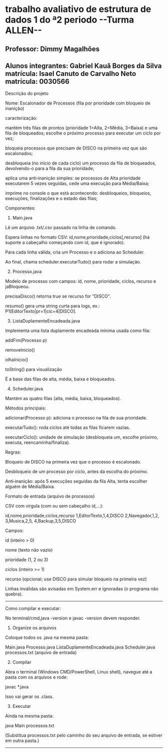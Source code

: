 # trabalho avaliativo de estrutura de dados 1 do ª2 periodo --Turma ALLEN--
Professor:
Dimmy Magalhões
-----------------------------------
Alunos integrantes:
Gabriel Kauã Borges da Silva
matrícula:
Isael Canuto de Carvalho Neto 
matrícula: 0030566
-----------------------------------
Descrição do projeto

Nome: Escalonador de Processos (fila por prioridade com bloqueio de inanição)

caracterização:

mantém três filas de prontos (prioridade 1=Alta, 2=Média, 3=Baixa) e uma fila de bloqueados;
escolhe o próximo processo para executar um ciclo por vez;

bloqueia processos que precisam de DISCO na primeira vez que são escalonados;

desbloqueia (no início de cada ciclo) um processo da fila de bloqueados, devolvendo-o para a fila da sua prioridade;

aplica uma anti‑inanição simples: se processos de Alta prioridade executarem 5 vezes seguidas, cede uma execução para Média/Baixa;

imprime no console o que está acontecendo: desbloqueios, bloqueios, execuções, finalizações e o estado das filas;


Componentes:

1. Main.java

Lê um arquivo .txt/.csv passado na linha de comando.

Espera linhas no formato CSV:
id,nome,prioridade,ciclos[,recurso]
(há suporte a cabeçalho começando com id, que é ignorado).

Para cada linha válida, cria um Processo e o adiciona ao Scheduler.

Ao final, chama scheduler.executarTudo() para rodar a simulação.



2. Processo.java

Modelo de processo com campos: id, nome, prioridade, ciclos, recurso e jaBloqueou.

precisaDisco() retorna true se recurso for "DISCO".

resumo() gera uma string curta para logs, ex.: P1[EditorTexto|pr=1|cic=4|DISCO].



3. ListaDuplamenteEncadeada.java

Implementa uma lista duplamente encadeada mínima usada como fila:

addFim(Processo p)

removeInicio()

olhaInicio()

toString() para visualização


É a base das filas de alta, média, baixa e bloqueados.



4. Scheduler.java

Mantém as quatro filas (alta, média, baixa, bloqueados).

Métodos principais:

adicionar(Processo p): adiciona o processo na fila de sua prioridade.

executarTudo(): roda ciclos até todas as filas ficarem vazias.

executarCiclo(): unidade de simulação (desbloqueia um, escolhe próximo, executa, reencaminha/finaliza).


Regras:

Bloqueio de DISCO na primeira vez que o processo é escalonado.

Desbloqueio de um processo por ciclo, antes da escolha do próximo.

Anti‑inanição: após 5 execuções seguidas da fila Alta, tenta escolher alguém de Média/Baixa.





Formato de entrada (arquivo de processos)

CSV com vírgula (com ou sem cabeçalho id,...):


id,nome,prioridade,ciclos,recurso
1,EditorTexto,1,4,DISCO
2,Navegador,1,2,
3,Musica,2,5,
4,Backup,3,5,DISCO

Campos:

id (inteiro > 0)

nome (texto não vazio)

prioridade (1, 2 ou 3)

ciclos (inteiro >= 1)

recurso (opcional; use DISCO para simular bloqueio na primeira vez)


Linhas inválidas são avisadas em System.err e ignoradas (o programa não quebra).


---

Como compilar e executar:

No terminal/cmd,java -version e javac -version devem responder.



1) Organize os arquivos

Coloque todos os .java na mesma pasta:

Main.java
Processo.java
ListaDuplamenteEncadeada.java
Scheduler.java
processos.txt   (arquivo de entrada)

2) Compilar

Abra o terminal (Windows CMD/PowerShell, Linux shell), navegue até a pasta com os arquivos e rode:

javac *.java

Isso vai gerar os .class.

3) Executar

Ainda na mesma pasta:

java Main processos.txt

(Substitua processos.txt pelo caminho do seu arquivo de entrada, se estiver em outra pasta.)


---
